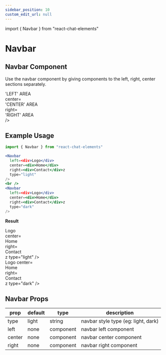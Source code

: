 ```yaml
---
sidebar_position: 10
custom_edit_url: null
---
```

import { Navbar } from "react-chat-elements"

# Navbar

## Navbar Component

Use the navbar component by giving components to the left, right, center sections separately.

<div style={{ color:"black", margin:"50px 0px"}}>
  <Navbar
    left=<div>'LEFT' AREA</div>
    center=<div>'CENTER' AREA</div>
    right=<div>'RIGHT' AREA</div>
  />
</div>

## Example Usage

```jsx
import { Navbar } from "react-chat-elements"

<Navbar
  left=<div>Logo</div>
  center=<div>Home</div>
  right=<div>Contact</div>z
  type="light"
/>
<br />
<Navbar
  left=<div>Logo</div>
  center=<div>Home</div>
  right=<div>Contact</div>z
  type="dark"
/>
```

**Result**

<div style={{ color:"black"}}>
  <Navbar
    left=<div>Logo</div>
    center=<div>Home</div>
    right=<div>Contact</div>z
    type="light"
  />
  <br />
  <Navbar
    left=<div>Logo</div>
    center=<div>Home</div>
    right=<div>Contact</div>z
    type="dark"
  />
</div>

## Navbar Props

| prop   | default | type      | description                         |
| ------ | ------- | --------- | ----------------------------------- |
| type   | light   | string    | navbar style type (eg: light, dark) |
| left   | none    | component | navbar left component               |
| center | none    | component | navbar center component             |
| right  | none    | component | navbar right component              |